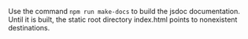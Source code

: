 Use the command `npm run make-docs` to build the jsdoc documentation. Until
it is built, the static root directory index.html points to nonexistent 
destinations.
